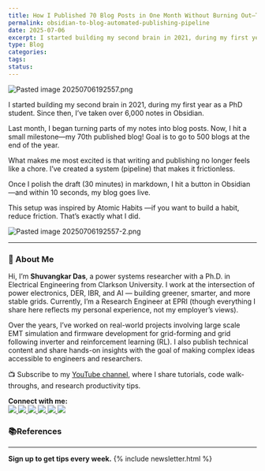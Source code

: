 ```yaml
---
title: How I Published 70 Blog Posts in One Month Without Burning Out—Thanks Second Brain
permalink: obsidian-to-blog-automated-publishing-pipeline
date: 2025-07-06
excerpt: I started building my second brain in 2021, during my first year as a PhD student. Since then, I’ve taken over 6,000 notes in Obsidian.
type: Blog
categories: 
tags: 
status:
---
```

![Pasted image 20250706192557.png](/assets/images/Pasted-image-20250706192557.png)

I started building my second brain in 2021, during my first year as a PhD student. Since then, I’ve taken over 6,000 notes in Obsidian.

Last month, I began turning parts of my notes into blog posts. Now, I hit a small milestone—my 70th published blog! Goal is to go to 500 blogs at the end of the year. 

What makes me most excited is that writing and publishing no longer feels like a chore. I’ve created a system (pipeline) that makes it frictionless.

Once I polish the draft (30 minutes) in markdown, I hit a button in Obsidian—and within 10 seconds, my blog goes live.

This setup was inspired by Atomic Habits —if you want to build a habit, reduce friction. That’s exactly what I did.

![Pasted image 20250706192557-2.png](/assets/images/Pasted-image-20250706192557-2.png)

---
### 👋 About Me
Hi, I’m **Shuvangkar Das**, a power systems researcher with a Ph.D. in Electrical Engineering from Clarkson University. I work at the intersection of power electronics, DER, IBR, and AI — building greener, smarter, and more stable grids. Currently, I’m a Research Engineer at EPRI (though everything I share here reflects my personal experience, not my employer’s views).

Over the years, I’ve worked on real-world projects involving large scale EMT simulation and firmware development for  grid-forming and grid following inverter and reinforcement learning (RL). I also publish technical content and share hands-on insights with the goal of making complex ideas accessible to engineers and researchers.

📺 Subscribe to my [YouTube channel](https://www.youtube.com/@ShuvangkarDas), where I share tutorials, code walk-throughs, and research productivity tips.

<p><strong>Connect with me:<br></strong>
<a href="https://www.youtube.com/@ShuvangkarDas" target="_blank">
    <img src="https://img.shields.io/badge/YouTube-Subscribe-red?style=for-the-badge&logo=youtube">
  </a>
  <a href="https://www.linkedin.com/in/ShuvangkarDas" target="_blank">
    <img src="https://img.shields.io/badge/LinkedIn-Connect-blue?style=for-the-badge&logo=linkedin">
  </a>
  <a href="https://newsletter.shuvangkardas.com" target="_blank">
    <img src="https://img.shields.io/badge/Newsletter-Subscribe-blue?style=for-the-badge">
  </a>
  <a href="https://twitter.com/shuvangkar_das" target="_blank">
    <img src="https://img.shields.io/badge/Twitter-Follow-blue?style=for-the-badge&logo=twitter">
  </a>
  
  <a href="https://github.com/shuvangkardas" target="_blank">
    <img src="https://img.shields.io/badge/GitHub-Follow-black?style=for-the-badge&logo=github">
  </a>
  <a href="https://blog.shuvangkardas.com" target="_blank">
    <img src="https://img.shields.io/badge/Blog-Read-blueviolet?style=for-the-badge">
  </a>
  
</p>

### 📚References



---
**Sign up to get tips every week.**
 {% include newsletter.html %}

